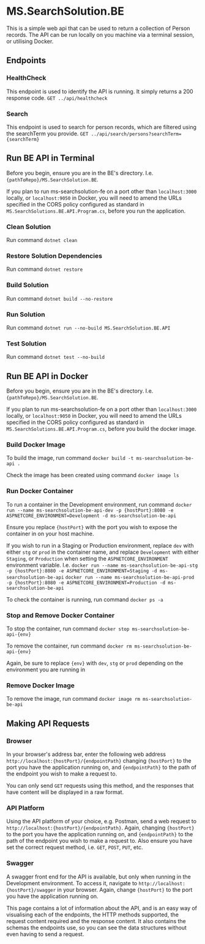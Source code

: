 # MS.SearchSolution.BE

This is a simple web api that can be used to return a collection of Person records.
The API can be run locally on you machine via a terminal session, or utilising Docker.

## Endpoints

### HealthCheck
This endpoint is used to identify the API is running. It simply returns a 200 response code.
`GET ../api/healthcheck`

### Search
This endpoint is used to search for person records, which are filtered using the searchTerm you provide.
`GET ../api/search/persons?searchTerm={searchTerm}`

## Run BE API in Terminal
Before you begin, ensure you are in the BE's directory. I.e. `{pathToRepo}/MS.SearchSolution.BE`.

If you plan to run ms-searchsolution-fe on a port other than `localhost:3000` locally, or `localhost:9050` in Docker, you will need to amend the URLs specified in the CORS policy configured as standard in `MS.SearchSolutions.BE.API.Program.cs`, before you run the application.

### Clean Solution
Run command
`dotnet clean`

### Restore Solution Dependencies
Run command
`dotnet restore`

### Build Solution
Run command
`dotnet build --no-restore`

### Run Solution
Run command
`dotnet run --no-build MS.SearchSolution.BE.API`

### Test Solution
Run command
`dotnet test --no-build`

## Run BE API in Docker
Before you begin, ensure you are in the BE's directory. I.e. `{pathToRepo}/MS.SearchSolution.BE`.

If you plan to run ms-searchsolution-fe on a port other than `localhost:3000` locally, or `localhost:9050` in Docker, you will need to amend the URLs specified in the CORS policy configured as standard in `MS.SearchSolutions.BE.API.Program.cs`, before you build the docker image.

### Build Docker Image
To build the image, run command
`docker build -t ms-searchsolution-be-api .`

Check the image has been created using command
`docker image ls`

### Run Docker Container
To run a container in the Development environment, run command
`docker run --name ms-searchsolution-be-api-dev -p {hostPort}:8080 -e ASPNETCORE_ENVIRONMENT=Development -d ms-searchsolution-be-api`

Ensure you replace `{hostPort}` with the port you wish to expose the container in on your host machine.

If you wish to run in a Staging or Production environment, replace `dev` with either `stg` or `prod` in the container name, and replace `Development` with either `Staging`, or `Production` when setting the `ASPNETCORE_ENVIRONMENT` environment variable. I.e.
`docker run --name ms-searchsolution-be-api-stg -p {hostPort}:8080 -e ASPNETCORE_ENVIRONMENT=Staging -d ms-searchsolution-be-api`
`docker run --name ms-searchsolution-be-api-prod -p {hostPort}:8080 -e ASPNETCORE_ENVIRONMENT=Production -d ms-searchsolution-be-api`

To check the container is running, run command `docker ps -a`

### Stop and Remove Docker Container
To stop the container, run command
`docker stop ms-searchsolution-be-api-{env}`

To remove the container, run command
`docker rm ms-searchsolution-be-api-{env}`

Again, be sure to replace `{env}` with `dev`, `stg` or `prod` depending on the environment you are running in

### Remove Docker Image
To remove the image, run command
`docker image rm ms-searchsolution-be-api`

## Making API Requests

### Browser
In your browser's address bar, enter the following web address `http://localhost:{hostPort}/{endpointPath}` changing `{hostPort}` to the port you have the application running on, and `{endpointPath}` to the path of the endpoint you wish to make a request to.

You can only send `GET` requests using this method, and the responses that have content will be displayed in a raw format.

### API Platform
Using the API platform of your choice, e.g. Postman, send a web request to `http://localhost:{hostPort}/{endpointPath}`. Again, changing `{hostPort}` to the port you have the application running on, and `{endpointPath}` to the path of the endpoint you wish to make a request to. Also ensure you have set the correct request method, i.e. `GET`, `POST`, `PUT`, etc.

### Swagger
A swagger front end for the API is available, but only when running in the Development environment. To access it, navigate to `http://localhost:{hostPort}/swagger` in your browser.
Again, change `{hostPort}` to the port you have the application running on.

This page contains a lot of information about the API, and is an easy way of visualising each of the endpoints, the HTTP methods supported, the request content required and the response content. It also contains the schemas the endpoints use, so you can see the data structures without even having to send a request.